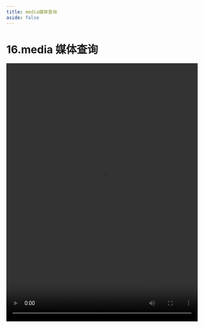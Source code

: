 ```yaml
---
title: media媒体查询
aside: false
---
```


# 16.media 媒体查询

<video autoplay src="http://qn.chinavanes.com/sass/sass-16-media媒体查询.mp4" controls controlsList="nodownload" width="100%" height="680"/>
